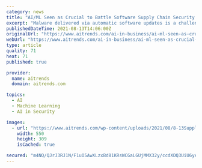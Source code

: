 ```yaml
---
category: news
title: "AI/ML Seen as Crucial to Battle Software Supply Chain Security Breaches"
excerpt: "Malware delivered via automatic software updates is a challenge for the digital supply chain serving a wide range of companies."
publishedDateTime: 2021-08-13T14:06:00Z
originalUrl: "https://www.aitrends.com/ai-in-business/ai-ml-seen-as-crucial-to-battle-software-supply-chain-security-breaches/"
webUrl: "https://www.aitrends.com/ai-in-business/ai-ml-seen-as-crucial-to-battle-software-supply-chain-security-breaches/"
type: article
quality: 71
heat: 71
published: true

provider:
  name: aitrends
  domain: aitrends.com

topics:
  - AI
  - Machine Learning
  - AI in Security

images:
  - url: "https://www.aitrends.com/wp-content/uploads/2021/08/8-13SupplyChain-2.jpeg"
    width: 550
    height: 309
    isCached: true

secured: "m4NQ/QJrJ3RJ1N/F1uO5AwXLzxBd81KRsWCGaLGUjMMX32y/ccdXDQ3UiU6yA/I/p8eASU/hsRi4fePgx81pL4P6oQXobvructV6YYhUoWHxBjojU6fVZfPj4y3d3zIif5vA5UhL56ks6cN2fQ52QvlrMT1wFEf3NmZEDwdhyGEXBtYTu4jV1T0maM8TKNqdn+ae4AF8pjbNCPtaxXfAF39CEcmArxu3aY4EUmiLVFogz0K8jug1Rd3J4HNryPe1Wu6PSOJKtk1HO4TeiOMGaBaiXiHA1UefXNSA1czPoaH9caxSEsQ7fMLEkF1kGmbCis7sXwfffCKgAKjsWCU9HTelCoZQnL+SpXTCmymIaZw=;0GP09DdLiMqhUSj8yIwSOw=="
---
```


